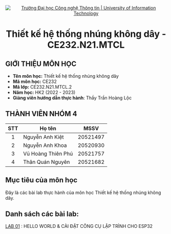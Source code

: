 <!-- Banner -->
<p align="center">
  <a href="https://www.uit.edu.vn/" title="Trường Đại học Công nghệ Thông tin" style="border: none;">
    <img src="https://i.imgur.com/WmMnSRt.png" alt="Trường Đại học Công nghệ Thông tin | University of Information Technology">
  </a>
</p>

<h1 align="center"><b>Thiết kế hệ thống nhúng không dây - CE232.N21.MTCL </b></h>

## GIỚI THIỆU MÔN HỌC
* **Tên môn học:** Thiết kế hệ thống nhúng không dây
* **Mã môn học:** CE232
* **Mã lớp:** CE232.N21.MTCL.2
* **Năm học:** HK2 (2022 - 2023)
* **Giảng viên hướng dẫn thực hành**: Thầy Trần Hoàng Lộc

 ## THÀNH VIÊN NHÓM 4
| STT| Họ tên         | MSSV                 |
|:--:|----------------|------------------------|
| 1  | Nguyễn Anh Kiệt | 20521497
| 2  | Nguyễn Anh Khoa | 20520930 |          
| 3  | Vũ Hoàng Thiên Phú | 20521757 |         
| 4  | Thân Quán Nguyên | 20521682   |

<!-- ABOUT THE PROJECT -->
## <h2 id="muctieu">Mục tiêu của môn học</h2>
Đây là các bài lab thực hành của môn học Thiết kế hệ thống nhúng không dây.
<h2>Danh sách các bài lab: </h2>

[LAB 01](LAB01/readme.md) : HELLO WORLD & CÀI ĐẶT CÔNG CỤ LẬP TRÌNH CHO ESP32  




